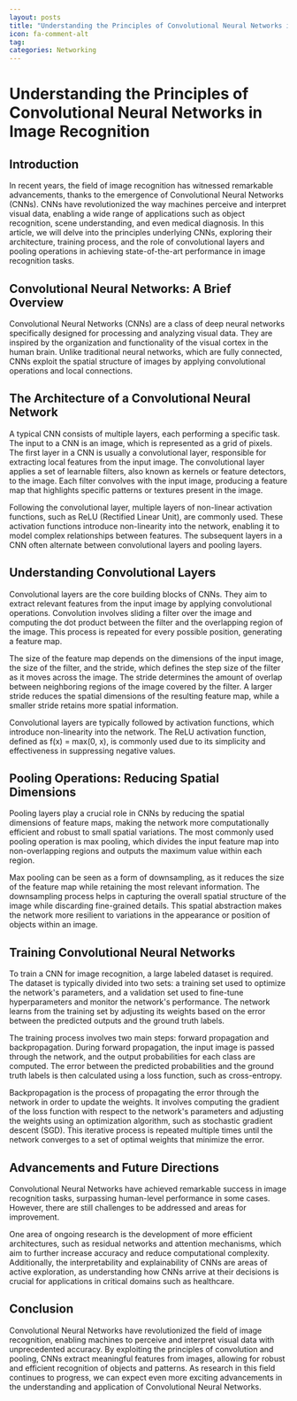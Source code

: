 ```yaml
---
layout: posts
title: "Understanding the Principles of Convolutional Neural Networks in Image Recognition"
icon: fa-comment-alt
tag:      
categories: Networking
---
```



# Understanding the Principles of Convolutional Neural Networks in Image Recognition

## Introduction

In recent years, the field of image recognition has witnessed remarkable advancements, thanks to the emergence of Convolutional Neural Networks (CNNs). CNNs have revolutionized the way machines perceive and interpret visual data, enabling a wide range of applications such as object recognition, scene understanding, and even medical diagnosis. In this article, we will delve into the principles underlying CNNs, exploring their architecture, training process, and the role of convolutional layers and pooling operations in achieving state-of-the-art performance in image recognition tasks.

## Convolutional Neural Networks: A Brief Overview

Convolutional Neural Networks (CNNs) are a class of deep neural networks specifically designed for processing and analyzing visual data. They are inspired by the organization and functionality of the visual cortex in the human brain. Unlike traditional neural networks, which are fully connected, CNNs exploit the spatial structure of images by applying convolutional operations and local connections.

## The Architecture of a Convolutional Neural Network

A typical CNN consists of multiple layers, each performing a specific task. The input to a CNN is an image, which is represented as a grid of pixels. The first layer in a CNN is usually a convolutional layer, responsible for extracting local features from the input image. The convolutional layer applies a set of learnable filters, also known as kernels or feature detectors, to the image. Each filter convolves with the input image, producing a feature map that highlights specific patterns or textures present in the image.

Following the convolutional layer, multiple layers of non-linear activation functions, such as ReLU (Rectified Linear Unit), are commonly used. These activation functions introduce non-linearity into the network, enabling it to model complex relationships between features. The subsequent layers in a CNN often alternate between convolutional layers and pooling layers.

## Understanding Convolutional Layers

Convolutional layers are the core building blocks of CNNs. They aim to extract relevant features from the input image by applying convolutional operations. Convolution involves sliding a filter over the image and computing the dot product between the filter and the overlapping region of the image. This process is repeated for every possible position, generating a feature map.

The size of the feature map depends on the dimensions of the input image, the size of the filter, and the stride, which defines the step size of the filter as it moves across the image. The stride determines the amount of overlap between neighboring regions of the image covered by the filter. A larger stride reduces the spatial dimensions of the resulting feature map, while a smaller stride retains more spatial information.

Convolutional layers are typically followed by activation functions, which introduce non-linearity into the network. The ReLU activation function, defined as f(x) = max(0, x), is commonly used due to its simplicity and effectiveness in suppressing negative values.

## Pooling Operations: Reducing Spatial Dimensions

Pooling layers play a crucial role in CNNs by reducing the spatial dimensions of feature maps, making the network more computationally efficient and robust to small spatial variations. The most commonly used pooling operation is max pooling, which divides the input feature map into non-overlapping regions and outputs the maximum value within each region.

Max pooling can be seen as a form of downsampling, as it reduces the size of the feature map while retaining the most relevant information. The downsampling process helps in capturing the overall spatial structure of the image while discarding fine-grained details. This spatial abstraction makes the network more resilient to variations in the appearance or position of objects within an image.

## Training Convolutional Neural Networks

To train a CNN for image recognition, a large labeled dataset is required. The dataset is typically divided into two sets: a training set used to optimize the network's parameters, and a validation set used to fine-tune hyperparameters and monitor the network's performance. The network learns from the training set by adjusting its weights based on the error between the predicted outputs and the ground truth labels.

The training process involves two main steps: forward propagation and backpropagation. During forward propagation, the input image is passed through the network, and the output probabilities for each class are computed. The error between the predicted probabilities and the ground truth labels is then calculated using a loss function, such as cross-entropy.

Backpropagation is the process of propagating the error through the network in order to update the weights. It involves computing the gradient of the loss function with respect to the network's parameters and adjusting the weights using an optimization algorithm, such as stochastic gradient descent (SGD). This iterative process is repeated multiple times until the network converges to a set of optimal weights that minimize the error.

## Advancements and Future Directions

Convolutional Neural Networks have achieved remarkable success in image recognition tasks, surpassing human-level performance in some cases. However, there are still challenges to be addressed and areas for improvement.

One area of ongoing research is the development of more efficient architectures, such as residual networks and attention mechanisms, which aim to further increase accuracy and reduce computational complexity. Additionally, the interpretability and explainability of CNNs are areas of active exploration, as understanding how CNNs arrive at their decisions is crucial for applications in critical domains such as healthcare.

## Conclusion

Convolutional Neural Networks have revolutionized the field of image recognition, enabling machines to perceive and interpret visual data with unprecedented accuracy. By exploiting the principles of convolution and pooling, CNNs extract meaningful features from images, allowing for robust and efficient recognition of objects and patterns. As research in this field continues to progress, we can expect even more exciting advancements in the understanding and application of Convolutional Neural Networks.